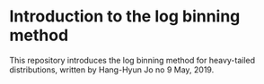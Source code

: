 # Introduction to the log binning method
This repository introduces the log binning method for heavy-tailed distributions, written by Hang-Hyun Jo no 9 May, 2019.
